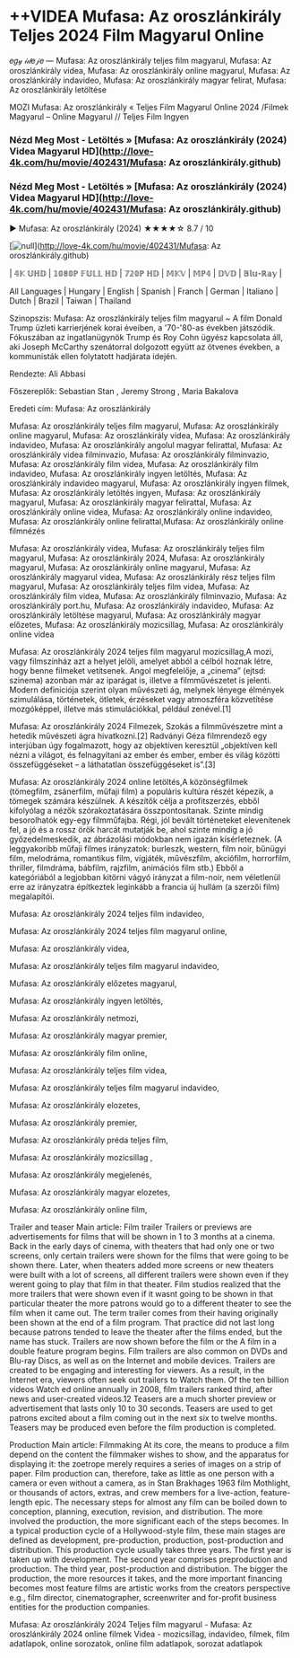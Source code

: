 # ++VIDEA Mufasa: Az oroszlánkirály Teljes 2024 Film Magyarul Online
𝑒𝑔𝓎 𝒾𝒹𝑒𝒿𝑒 — Mufasa: Az oroszlánkirály teljes film magyarul, Mufasa: Az oroszlánkirály videa, Mufasa: Az oroszlánkirály online magyarul, Mufasa: Az oroszlánkirály indavideo, Mufasa: Az oroszlánkirály magyar felirat, Mufasa: Az oroszlánkirály letöltése

MOZI Mufasa: Az oroszlánkirály « Teljes Film Magyarul Online 2024 /Filmek Magyarul – Online Magyarul // Teljes Film Ingyen

### Nézd Meg Most - Letöltés » [Mufasa: Az oroszlánkirály (2024) Videa Magyarul HD](http://love-4k.com/hu/movie/402431/Mufasa: Az oroszlánkirály.github)

### Nézd Meg Most - Letöltés » [Mufasa: Az oroszlánkirály (2024) Videa Magyarul HD](http://love-4k.com/hu/movie/402431/Mufasa: Az oroszlánkirály.github)

▶️ Mufasa: Az oroszlánkirály (2024) ★★★★☆ 8.7 / 10

[![null](https://static.wixstatic.com/media/855a25_043b5abeb4ae4d35ac003198e7fe56ed~mv2.gif)](http://love-4k.com/hu/movie/402431/Mufasa: Az oroszlánkirály.github)


| 𝟜𝕂 𝕌ℍ𝔻 | 𝟙𝟘𝟠𝟘ℙ 𝔽𝕌𝕃𝕃 ℍ𝔻 | 𝟟𝟚𝟘ℙ ℍ𝔻 | 𝕄𝕂𝕍 | 𝕄ℙ𝟜 | 𝔻𝕍𝔻 | 𝔹𝕝𝕦-ℝ𝕒𝕪 |

All Languages | Hungary | English | Spanish | Franch | German | Italiano | Dutch | Brazil | Taiwan | Thailand

Szinopszis: Mufasa: Az oroszlánkirály teljes film magyarul ~ A film Donald Trump üzleti karrierjének korai éveiben, a '70-'80-as években játszódik. Fókuszában az ingatlanügynök Trump és Roy Cohn ügyész kapcsolata áll, aki Joseph McCarthy szenátorral dolgozott együtt az ötvenes években, a kommunisták ellen folytatott hadjárata idején.

Rendezte: Ali Abbasi

Főszereplők: Sebastian Stan , Jeremy Strong , Maria Bakalova

Eredeti cím: Mufasa: Az oroszlánkirály

Mufasa: Az oroszlánkirály teljes film magyarul, Mufasa: Az oroszlánkirály online magyarul, Mufasa: Az oroszlánkirály videa, Mufasa: Az oroszlánkirály indavideo, Mufasa: Az oroszlánkirály angolul magyar felirattal, Mufasa: Az oroszlánkirály videa filminvazio, Mufasa: Az oroszlánkirály filminvazio, Mufasa: Az oroszlánkirály film videa, Mufasa: Az oroszlánkirály film indavideo, Mufasa: Az oroszlánkirály ingyen letöltés, Mufasa: Az oroszlánkirály indavideo magyarul, Mufasa: Az oroszlánkirály ingyen filmek, Mufasa: Az oroszlánkirály letöltés ingyen, Mufasa: Az oroszlánkirály magyarul, Mufasa: Az oroszlánkirály magyar felirattal, Mufasa: Az oroszlánkirály online videa, Mufasa: Az oroszlánkirály online indavideo, Mufasa: Az oroszlánkirály online felirattal,Mufasa: Az oroszlánkirály online filmnézés

Mufasa: Az oroszlánkirály videa, Mufasa: Az oroszlánkirály teljes film magyarul, Mufasa: Az oroszlánkirály 2024, Mufasa: Az oroszlánkirály magyarul, Mufasa: Az oroszlánkirály online magyarul, Mufasa: Az oroszlánkirály magyarul videa, Mufasa: Az oroszlánkirály rész teljes film magyarul, Mufasa: Az oroszlánkirály teljes film videa, Mufasa: Az oroszlánkirály film videa, Mufasa: Az oroszlánkirály filminvazio, Mufasa: Az oroszlánkirály port.hu, Mufasa: Az oroszlánkirály indavideo, Mufasa: Az oroszlánkirály letöltése magyarul, Mufasa: Az oroszlánkirály magyar előzetes, Mufasa: Az oroszlánkirály mozicsillag, Mufasa: Az oroszlánkirály online videa

Mufasa: Az oroszlánkirály 2024 teljes film magyarul mozicsillag,A mozi, vagy filmszínház azt a helyet jelöli, amelyet abból a célból hoznak létre, hogy benne filmeket vetítsenek. Angol megfelelője, a „cinema” (ejtsd: szinema) azonban már az iparágat is, illetve a filmművészetet is jelenti. Modern definíciója szerint olyan művészeti ág, melynek lényege élmények szimulálása, történetek, ötletek, érzéseket vagy atmoszféra közvetítése mozgóképpel, illetve más stimulációkkal, például zenével.[1]

Mufasa: Az oroszlánkirály 2024 Filmezek, Szokás a filmművészetre mint a hetedik művészeti ágra hivatkozni.[2] Radványi Géza filmrendező egy interjúban úgy fogalmazott, hogy az objektíven keresztül „objektíven kell nézni a világot, és felnagyítani az ember és ember, ember és világ közötti összefüggéseket – a láthatatlan összefüggéseket is”.[3]

Mufasa: Az oroszlánkirály 2024 online letöltés,A közönségfilmek (tömegfilm, zsánerfilm, műfaji film) a populáris kultúra részét képezik, a tömegek számára készülnek. A készítők célja a profitszerzés, ebből kifolyólag a nézők szórakoztatására összpontosítanak. Szinte mindig besorolhatók egy-egy filmműfajba. Régi, jól bevált történeteket elevenítenek fel, a jó és a rossz örök harcát mutatják be, ahol szinte mindig a jó győzedelmeskedik, az ábrázolási módokban nem igazán kísérleteznek. (A leggyakoribb műfaji filmes irányzatok: burleszk, western, film noir, bűnügyi film, melodráma, romantikus film, vígjáték, művészfilm, akciófilm, horrorfilm, thriller, filmdráma, bábfilm, rajzfilm, animációs film stb.) Ebből a kategóriából a legjobban kitörni vágyó irányzat a film-noir, nem véletlenül erre az irányzatra építkeztek leginkább a francia új hullám (a szerzői film) megalapítói.

Mufasa: Az oroszlánkirály 2024 teljes film indavideo,

Mufasa: Az oroszlánkirály 2024 teljes film magyarul online,

Mufasa: Az oroszlánkirály videa,

Mufasa: Az oroszlánkirály teljes film magyarul indavideo,

Mufasa: Az oroszlánkirály előzetes magyarul,

Mufasa: Az oroszlánkirály ingyen letöltés,

Mufasa: Az oroszlánkirály netmozi,

Mufasa: Az oroszlánkirály magyar premier,

Mufasa: Az oroszlánkirály film online,

Mufasa: Az oroszlánkirály teljes film videa,

Mufasa: Az oroszlánkirály teljes film magyarul indavideo,

Mufasa: Az oroszlánkirály elozetes,

Mufasa: Az oroszlánkirály premier,

Mufasa: Az oroszlánkirály préda teljes film,

Mufasa: Az oroszlánkirály mozicsillag ,

Mufasa: Az oroszlánkirály megjelenés,

Mufasa: Az oroszlánkirály magyar elozetes,

Mufasa: Az oroszlánkirály online film,

Trailer and teaser Main article: Film trailer Trailers or previews are advertisements for films that will be shown in 1 to 3 months at a cinema. Back in the early days of cinema, with theaters that had only one or two screens, only certain trailers were shown for the films that were going to be shown there. Later, when theaters added more screens or new theaters were built with a lot of screens, all different trailers were shown even if they werent going to play that film in that theater. Film studios realized that the more trailers that were shown even if it wasnt going to be shown in that particular theater the more patrons would go to a different theater to see the film when it came out. The term trailer comes from their having originally been shown at the end of a film program. That practice did not last long because patrons tended to leave the theater after the films ended, but the name has stuck. Trailers are now shown before the film or the A film in a double feature program begins. Film trailers are also common on DVDs and Blu-ray Discs, as well as on the Internet and mobile devices. Trailers are created to be engaging and interesting for viewers. As a result, in the Internet era, viewers often seek out trailers to Watch them. Of the ten billion videos Watch ed online annually in 2008, film trailers ranked third, after news and user-created videos.12 Teasers are a much shorter preview or advertisement that lasts only 10 to 30 seconds. Teasers are used to get patrons excited about a film coming out in the next six to twelve months. Teasers may be produced even before the film production is completed.

Production Main article: Filmmaking At its core, the means to produce a film depend on the content the filmmaker wishes to show, and the apparatus for displaying it: the zoetrope merely requires a series of images on a strip of paper. Film production can, therefore, take as little as one person with a camera or even without a camera, as in Stan Brakhages 1963 film Mothlight, or thousands of actors, extras, and crew members for a live-action, feature-length epic. The necessary steps for almost any film can be boiled down to conception, planning, execution, revision, and distribution. The more involved the production, the more significant each of the steps becomes. In a typical production cycle of a Hollywood-style film, these main stages are defined as development, pre-production, production, post-production and distribution. This production cycle usually takes three years. The first year is taken up with development. The second year comprises preproduction and production. The third year, post-production and distribution. The bigger the production, the more resources it takes, and the more important financing becomes most feature films are artistic works from the creators perspective e.g., film director, cinematographer, screenwriter and for-profit business entities for the production companies.

Mufasa: Az oroszlánkirály 2024 Teljes film magyarul - Mufasa: Az oroszlánkirály 2024 online filmek Videa - mozicsillag, indavideo, filmek, film adatlapok, online sorozatok, online film adatlapok, sorozat adatlapok
